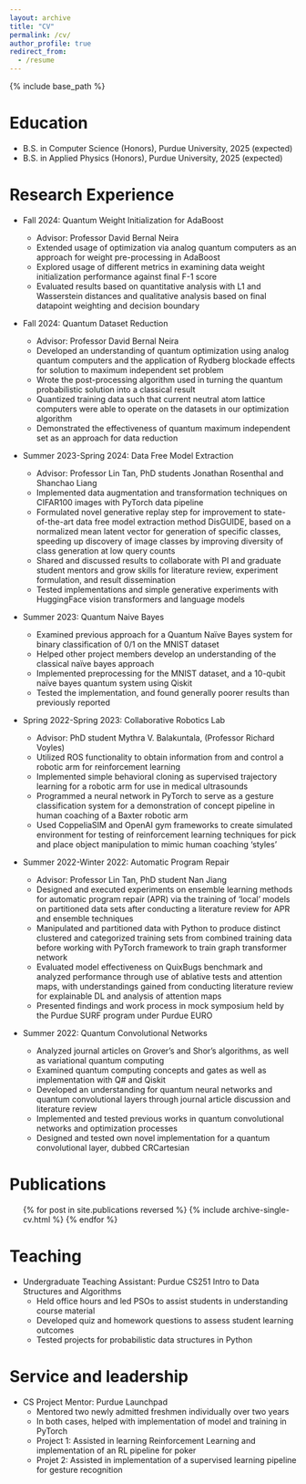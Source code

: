 ```yaml
---
layout: archive
title: "CV"
permalink: /cv/
author_profile: true
redirect_from:
  - /resume
---
```


{% include base_path %}

Education
======
* B.S. in Computer Science (Honors), Purdue University, 2025 (expected)
* B.S. in Applied Physics (Honors), Purdue University, 2025 (expected)

<!-- Current Projects
======
* Summer 2024: Foundational LLMs for Decompiled Code
  * Advisor: Professor Lin Tan, PhD students Nan Jiang and Danning Xie
  * Gathering decompiled code data from popular GitHub repositories through Ghidra and IDA
  * Developing methods to build on the generalization capabilities current SoTA in the decompiled code domain, LLM4Decompile
  * Exploring data efficient self-supervised methods for extension of a model trained on Ghidra data to both Ghidra and IDA decompiled code
* Fall 2024:  -->

Research Experience
======
* Fall 2024: Quantum Weight Initialization for AdaBoost
  * Advisor: Professor David Bernal Neira
  * Extended usage of optimization via analog quantum computers as an approach for weight pre-processing in AdaBoost
  * Explored usage of different metrics in examining data weight initialization performance against final F-1 score
  * Evaluated results based on quantitative analysis with L1 and Wasserstein distances and qualitative analysis based on final datapoint weighting and decision boundary

* Fall 2024: Quantum Dataset Reduction
  * Advisor: Professor David Bernal Neira
  * Developed an understanding of quantum optimization using analog quantum computers and the application of Rydberg blockade effects for solution to maximum independent set problem
  * Wrote the post-processing algorithm used in turning the quantum probabilistic solution into a classical result
  * Quantized training data such that current neutral atom lattice computers were able to operate on the datasets in our optimization algorithm
  * Demonstrated the effectiveness of quantum maximum independent set as an approach for data reduction

* Summer 2023-Spring 2024: Data Free Model Extraction
  * Advisor: Professor Lin Tan, PhD students Jonathan Rosenthal and Shanchao Liang
  * Implemented data augmentation and transformation techniques on CIFAR100 images with PyTorch data pipeline
  * Formulated novel generative replay step for improvement to state-of-the-art data free model extraction method DisGUIDE, based on a normalized mean latent vector for generation of specific classes, speeding up discovery of image classes by improving diversity of class generation at low query counts
  * Shared and discussed results to collaborate with PI and graduate student mentors and grow skills for literature review, experiment formulation, and result dissemination
  * Tested implementations and simple generative experiments with HuggingFace vision transformers and language models

* Summer 2023: Quantum Naive Bayes
  * Examined previous approach for a Quantum Naïve Bayes system for binary classification of 0/1 on the MNIST dataset
  * Helped other project members develop an understanding of the classical naïve bayes approach
  * Implemented preprocessing for the MNIST dataset, and a 10-qubit naïve bayes quantum system using Qiskit
  * Tested the implementation, and found generally poorer results than previously reported

* Spring 2022-Spring 2023: Collaborative Robotics Lab
  * Advisor: PhD student Mythra V. Balakuntala, (Professor Richard Voyles)
  *	Utilized ROS functionality to obtain information from and control a robotic arm for reinforcement learning
  *	Implemented simple behavioral cloning as supervised trajectory learning for a robotic arm for use in medical ultrasounds
  *	Programmed a neural network in PyTorch to serve as a gesture classification system for a demonstration of concept pipeline in human coaching of a Baxter robotic arm
  *	Used CoppeliaSIM and OpenAI gym frameworks to create simulated environment for testing of reinforcement learning techniques for pick and place object manipulation to mimic human coaching ‘styles’

* Summer 2022-Winter 2022: Automatic Program Repair
  * Advisor: Professor Lin Tan, PhD student Nan Jiang
  *	Designed and executed experiments on ensemble learning methods for automatic program repair (APR) via the training of ‘local’ models on partitioned data sets after conducting a literature review for APR and ensemble techniques
  *	Manipulated and partitioned data with Python to produce distinct clustered and categorized training sets from combined training data before working with PyTorch framework to train graph transformer network
  *	Evaluated model effectiveness on QuixBugs benchmark and analyzed performance through use of ablative tests and attention maps, with understandings gained from conducting literature review for explainable DL and analysis of attention maps
  *	Presented findings and work process in mock symposium held by the Purdue SURF program under Purdue EURO

* Summer 2022: Quantum Convolutional Networks
  *	Analyzed journal articles on Grover’s and Shor’s algorithms, as well as variational quantum computing
  *	Examined quantum computing concepts and gates as well as implementation with Q# and Qiskit
  *	Developed an understanding for quantum neural networks and quantum convolutional layers through journal article discussion and literature review
  *	Implemented and tested previous works in quantum convolutional networks and optimization processes
  *	Designed and tested own novel implementation for a quantum convolutional layer, dubbed CRCartesian

<!-- Skills
======
* Skill 1
* Skill 2
  * Sub-skill 2.1
  * Sub-skill 2.2
  * Sub-skill 2.3
* Skill 3 -->

Publications
======
  <ul>{% for post in site.publications reversed %}
    {% include archive-single-cv.html %}
  {% endfor %}</ul>
  
<!-- Talks
======
  <ul>{% for post in site.talks reversed %}
    {% include archive-single-talk-cv.html  %}
  {% endfor %}</ul>
  
Teaching
======
  <ul>{% for post in site.teaching reversed %}
    {% include archive-single-cv.html %}
  {% endfor %}</ul> -->

Teaching
======
* Undergraduate Teaching Assistant: Purdue CS251 Intro to Data Structures and Algorithms
  *	Held office hours and led PSOs to assist students in understanding course material
  *	Developed quiz and homework questions to assess student learning outcomes
  *	Tested projects for probabilistic data structures in Python

Service and leadership
======
* CS Project Mentor: Purdue Launchpad
  *	Mentored two newly admitted freshmen individually over two years
  *	In both cases, helped with implementation of model and training in PyTorch
  *	Project 1: Assisted in learning Reinforcement Learning and implementation of an RL pipeline for poker
  *	Projet 2: Assisted in implementation of a supervised learning pipeline for gesture recognition
